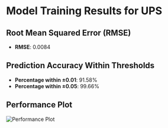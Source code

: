 # Model Training Results for UPS

## Root Mean Squared Error (RMSE)
- **RMSE**: 0.0084

## Prediction Accuracy Within Thresholds
- **Percentage within ±0.01**: 91.58%
- **Percentage within ±0.05**: 99.66%

## Performance Plot
![Performance Plot](../imgs/UPS.png)
